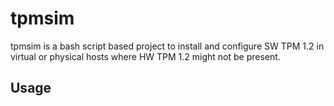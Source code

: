 # tpmsim

tpmsim is a bash script based project to install and configure SW TPM 1.2 in virtual or physical hosts where HW TPM 1.2 might not be present.

## Usage
